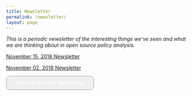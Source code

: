 ```yaml
---
title: Newsletter
permalink: /newsletter/
layout: page
---
```


*This is a periodic newsletter of the interesting things we’ve seen and what we are thinking about in open source policy analysis.*

<p><a href="https://peter-metz.github.io/newsletter11.15.2018/">November 15, 2018 Newsletter</a></p>

<p><a href="https://peter-metz.github.io/newsletter11.02.2018/">November 02, 2018 Newsletter</a></p>

<form>
	<input style="width: 240px; padding: 10px; cursor: pointer; font-weight: bold; color: #fff; border-radius: 10px; border: 1px solid #999; font-size: 100%;" type="button" value="Sign Up For Our Newsletter" onclick="window.location.href='https://peter-metz.github.io/signup/'"
	/>
</form>

